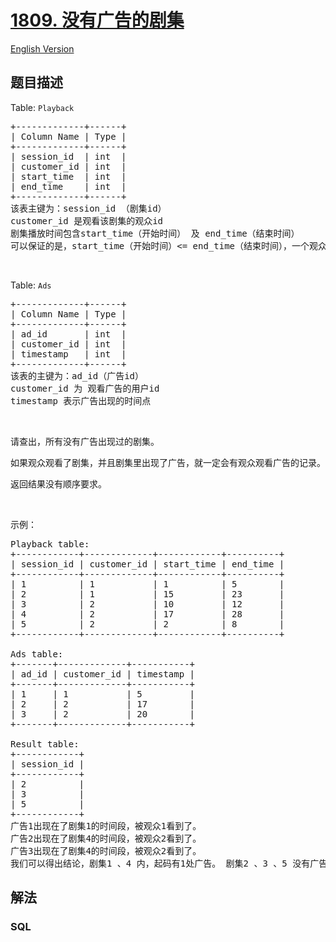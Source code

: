 # [1809. 没有广告的剧集](https://leetcode-cn.com/problems/ad-free-sessions)

[English Version](https://github.com/yanglr/leetcode-ac/blob/master/assets/1800-1899/1809.Ad-Free%20Sessions/README_EN.md)

## 题目描述

<!-- 这里写题目描述 -->

<p>Table: <code>Playback</code></p>

<pre>+-------------+------+
| Column Name | Type |
+-------------+------+
| session_id  | int  |
| customer_id | int  |
| start_time  | int  |
| end_time    | int  |
+-------------+------+
该表主键为：session_id （剧集id）
customer_id 是观看该剧集的观众id
剧集播放时间包含start_time（开始时间） 及 end_time（结束时间）
可以保证的是，start_time（开始时间）&lt;= end_time（结束时间），一个观众观看的两个剧集的时间不会出现重叠。</pre>

<p> </p>

<p>Table: <code>Ads</code></p>

<pre>+-------------+------+
| Column Name | Type |
+-------------+------+
| ad_id       | int  |
| customer_id | int  |
| timestamp   | int  |
+-------------+------+
该表的主键为：ad_id（广告id）
customer_id 为 观看广告的用户id
timestamp 表示广告出现的时间点
</pre>

<p> </p>

<p>请查出，所有没有广告出现过的剧集。</p>

<p>如果观众观看了剧集，并且剧集里出现了广告，就一定会有观众观看广告的记录。</p>

<p>返回结果没有顺序要求。</p>

<p> </p>

<p>示例：</p>

<pre>Playback table:
+------------+-------------+------------+----------+
| session_id | customer_id | start_time | end_time |
+------------+-------------+------------+----------+
| 1          | 1           | 1          | 5        |
| 2          | 1           | 15         | 23       |
| 3          | 2           | 10         | 12       |
| 4          | 2           | 17         | 28       |
| 5          | 2           | 2          | 8        |
+------------+-------------+------------+----------+

Ads table:
+-------+-------------+-----------+
| ad_id | customer_id | timestamp |
+-------+-------------+-----------+
| 1     | 1           | 5         |
| 2     | 2           | 17        |
| 3     | 2           | 20        |
+-------+-------------+-----------+

Result table:
+------------+
| session_id |
+------------+
| 2          |
| 3          |
| 5          |
+------------+
广告1出现在了剧集1的时间段，被观众1看到了。
广告2出现在了剧集4的时间段，被观众2看到了。
广告3出现在了剧集4的时间段，被观众2看到了。
我们可以得出结论，剧集1 、4 内，起码有1处广告。 剧集2 、3 、5 没有广告。</pre>


## 解法

<!-- 这里可写通用的实现逻辑 -->

<!-- tabs:start -->

### **SQL**

<!-- 这里可写当前语言的特殊实现逻辑 -->

```sql

```

<!-- tabs:end -->
